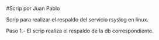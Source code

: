 #Scrip por Juan Pablo

Scrip  para realizar el respaldo del servicio rsyslog en linux.

Paso 1.- El scrip realiza el respaldo de la db correspondiente.
